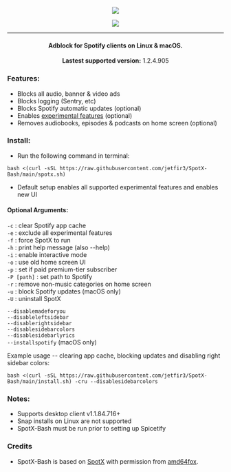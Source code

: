   <p align="center">
  <a href="https://github.com/jetfir3/SpotX-Bash"><img src="https://raw.githubusercontent.com/jetfir3/SpotX-Bash/main/.github/Pic/banner-logo.png" />
</p>

<p align="center">        
      <a href="https://t.me/SpotxCommunity"><img src="https://raw.githubusercontent.com/amd64fox/SpotX/main/.github/Pic/Shields/SpotX_Community.svg"></a>
      </p>

 ***     

<center>
    <h4 align="center">Adblock for Spotify clients on Linux & macOS.</h4>
    <p align="center">
        <strong>Lastest supported version:</strong> 1.2.4.905
    </p> 
</center>

### Features:

- Blocks all audio, banner & video ads
- Blocks logging (Sentry, etc)
- Blocks Spotify automatic updates (optional)
- Enables [experimental features](https://github.com/SpotX-CLI/SpotX-Win/discussions/50) (optional)
- Removes audiobooks, episodes & podcasts on home screen (optional)

### Install:

- Run the following command in terminal:
```
bash <(curl -sSL https://raw.githubusercontent.com/jetfir3/SpotX-Bash/main/spotx.sh)
```
- Default setup enables all supported experimental features and enables new UI

#### Optional Arguments:
`-c`        : clear Spotify app cache  
`-e`        : exclude all experimental features  
`-f`        : force SpotX to run  
`-h`        : print help message (also --help)  
`-i`        : enable interactive mode  
`-o`        : use old home screen UI  
`-p`        : set if paid premium-tier subscriber  
`-P [path]` : set path to Spotify  
`-r`        : remove non-music categories on home screen  
`-u`        : block Spotify updates (macOS only)  
`-U`        : uninstall SpotX  

`--disablemadeforyou`  
`--disableleftsidebar`  
`--disablerightsidebar`  
`--disablesidebarcolors`  
`--disablesidebarlyrics`  
`--installspotify` (macOS only)  

Example usage -- clearing app cache, blocking updates and disabling right sidebar colors:
```
bash <(curl -sSL https://raw.githubusercontent.com/jetfir3/SpotX-Bash/main/install.sh) -cru --disablesidebarcolors
```

### Notes:

- Supports desktop client v1.1.84.716+
- Snap installs on Linux are not supported
- SpotX-Bash must be run prior to setting up Spicetify

### Credits

- SpotX-Bash is based on [SpotX](https://github.com/amd64fox/spotx) with permission from [amd64fox](https://github.com/amd64fox/).
